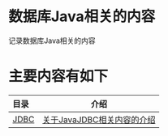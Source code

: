 # 数据库Java相关的内容

记录数据库Java相关的内容
# 主要内容有如下

| 目录                       |                  介绍                  |
|:-------------------------|:------------------------------------:|
| [JDBC](JDBCNote)           |   [关于JavaJDBC相关内容的介绍](JDBCNote/JDBCNote.md)    |


